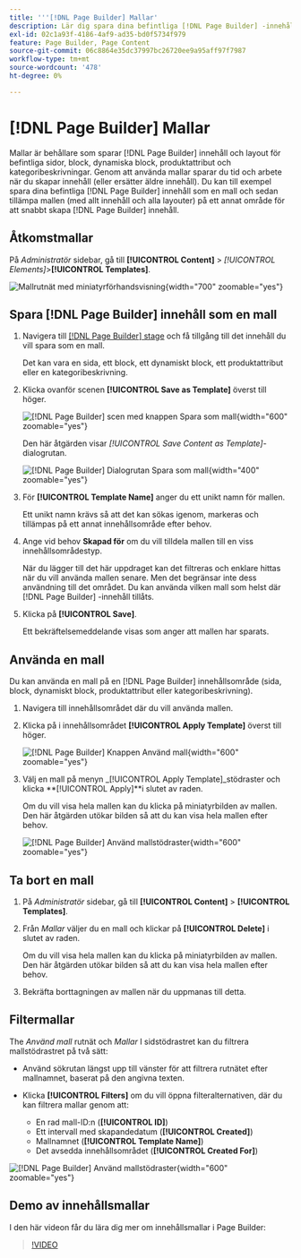 ```yaml
---
title: '''[!DNL Page Builder] Mallar'
description: Lär dig spara dina befintliga [!DNL Page Builder] -innehåll som en mall och sedan tillämpa mallen på ett annat område.
exl-id: 02c1a93f-4186-4af9-ad35-bd0f5734f979
feature: Page Builder, Page Content
source-git-commit: 06c8864e35dc37997bc26720ee9a95aff97f7987
workflow-type: tm+mt
source-wordcount: '478'
ht-degree: 0%

---
```


# [!DNL Page Builder] Mallar

Mallar är behållare som sparar [!DNL Page Builder] innehåll och layout för befintliga sidor, block, dynamiska block, produktattribut och kategoribeskrivningar. Genom att använda mallar sparar du tid och arbete när du skapar innehåll (eller ersätter äldre innehåll). Du kan till exempel spara dina befintliga [!DNL Page Builder] innehåll som en mall och sedan tillämpa mallen (med allt innehåll och alla layouter) på ett annat område för att snabbt skapa [!DNL Page Builder] innehåll.

## Åtkomstmallar

På _Administratör_ sidebar, gå till **[!UICONTROL Content]** > _[!UICONTROL Elements]_>**[!UICONTROL Templates]**.

![Mallrutnät med miniatyrförhandsvisning](./assets/templates-list.png){width="700" zoomable="yes"}

## Spara [!DNL Page Builder] innehåll som en mall

1. Navigera till [[!DNL Page Builder] stage](workspace.md#stage) och få tillgång till det innehåll du vill spara som en mall.

   Det kan vara en sida, ett block, ett dynamiskt block, ett produktattribut eller en kategoribeskrivning.

1. Klicka ovanför scenen **[!UICONTROL Save as Template]** överst till höger.

   ![[!DNL Page Builder] scen med knappen Spara som mall](./assets/pb-templates-saveastemplate-button.png){width="600" zoomable="yes"}

   Den här åtgärden visar _[!UICONTROL Save Content as Template]_-dialogrutan.

   ![[!DNL Page Builder] Dialogrutan Spara som mall](./assets/pb-templates-save-dialog.png){width="400" zoomable="yes"}

1. För **[!UICONTROL Template Name]** anger du ett unikt namn för mallen.

   Ett unikt namn krävs så att det kan sökas igenom, markeras och tillämpas på ett annat innehållsområde efter behov.

1. Ange vid behov **Skapad för** om du vill tilldela mallen till en viss innehållsområdestyp.

   När du lägger till det här uppdraget kan det filtreras och enklare hittas när du vill använda mallen senare. Men det begränsar inte dess användning till det området. Du kan använda vilken mall som helst där [!DNL Page Builder] -innehåll tillåts.

1. Klicka på **[!UICONTROL Save]**.

   Ett bekräftelsemeddelande visas som anger att mallen har sparats.

## Använda en mall

Du kan använda en mall på en [!DNL Page Builder] innehållsområde (sida, block, dynamiskt block, produktattribut eller kategoribeskrivning).

1. Navigera till innehållsområdet där du vill använda mallen.

1. Klicka på i innehållsområdet **[!UICONTROL Apply Template]** överst till höger.

   ![[!DNL Page Builder] Knappen Använd mall](./assets/pb-templates-applytemplate-button.png){width="600" zoomable="yes"}

1. Välj en mall på menyn _[!UICONTROL Apply Template]_stödraster och klicka **[!UICONTROL Apply]**i slutet av raden.

   Om du vill visa hela mallen kan du klicka på miniatyrbilden av mallen. Den här åtgärden utökar bilden så att du kan visa hela mallen efter behov.

   ![[!DNL Page Builder] Använd mallstödraster](./assets/pb-templates-apply-slideout-nofilters.png){width="600" zoomable="yes"}

## Ta bort en mall

1. På _Administratör_ sidebar, gå till **[!UICONTROL Content]** > **[!UICONTROL Templates]**.

1. Från _Mallar_ väljer du en mall och klickar på **[!UICONTROL Delete]** i slutet av raden.

   Om du vill visa hela mallen kan du klicka på miniatyrbilden av mallen. Den här åtgärden utökar bilden så att du kan visa hela mallen efter behov.

1. Bekräfta borttagningen av mallen när du uppmanas till detta.

## Filtermallar

The _Använd mall_ rutnät och _Mallar_ I sidstödrastret kan du filtrera mallstödrastret på två sätt:

- Använd sökrutan längst upp till vänster för att filtrera rutnätet efter mallnamnet, baserat på den angivna texten.

- Klicka **[!UICONTROL Filters]** om du vill öppna filteralternativen, där du kan filtrera mallar genom att:

   - En rad mall-ID:n (**[!UICONTROL ID]**)
   - Ett intervall med skapandedatum (**[!UICONTROL Created]**)
   - Mallnamnet (**[!UICONTROL Template Name]**)
   - Det avsedda innehållsområdet (**[!UICONTROL Created For]**)

![[!DNL Page Builder] Använd mallstödraster](./assets/pb-templates-apply-slideout-withfilters.png){width="600" zoomable="yes"}

## Demo av innehållsmallar

I den här videon får du lära dig mer om innehållsmallar i Page Builder:

>[!VIDEO](https://video.tv.adobe.com/v/343787?quality=12)
